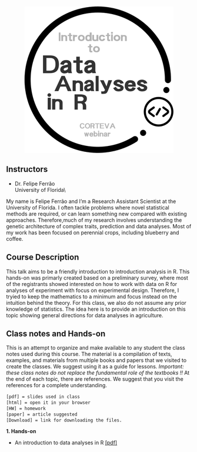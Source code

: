 <p align="center">
  <img src="./qgscan.png" />
</p>

## Instructors

- Dr. Felipe Ferrão\
University of Florida\

My name is Felipe Ferrão and I’m a Research Assistant Scientist at the University of Florida. I often tackle problems where novel statistical methods are required, or can learn something new compared with existing approaches. Therefore,much of my research involves understanding the genetic architecture of complex traits, prediction and data analyses. Most of my work has been focused on perennial crops, including blueberry and coffee.

## Course Description

This talk aims to be a friendly introduction to introduction analysis in R. This hands-on was primarly created based on a preliminary survey, where most of the registrants showed interested on how to work with data on R for analyses of experiment with focus on experimental design. Therefore, I tryied to keep the mathematics to a minimum and focus instead on the intuition behind the theory. For this class, we also do not assume any prior knowledge of statistics. The idea here is to provide an introduction on this topic showing general directions for data analyses in agriculture.

## Class notes and Hands-on

This is an attempt to organize and make available to any student the class notes used during this course. The material is a compilation of texts, examples, and materials from multiple books and papers that we visited to create the classes. We suggest using it as a guide for lessons. *Important: these class notes do not replace the fundamental role of the textbooks !!* At the end of each topic, there are references. We suggest that you visit the references for a complete understanding.

```
[pdf] = slides used in class
[html] = open it in your browser
[HW] = homework
[paper] = article suggested
[Download] = link for downloading the files. 
```

**1. Hands-on**
- An introduction to data analyses in R [[pdf]](https://github.com/lfelipe-ferrao/lfelipe-ferrao.github.io/blob/master/class/Bayesian/Bayesian.pdf)
